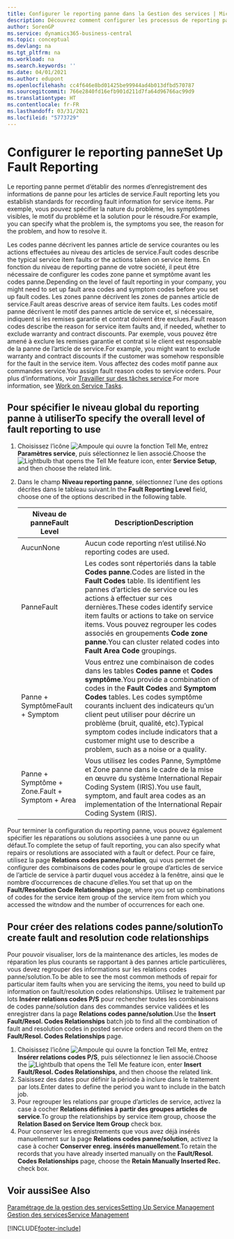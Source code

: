 ```yaml
---
title: Configurer le reporting panne dans la Gestion des services | Microsoft Docs
description: Découvrez comment configurer les processus de reporting panne.
author: SorenGP
ms.service: dynamics365-business-central
ms.topic: conceptual
ms.devlang: na
ms.tgt_pltfrm: na
ms.workload: na
ms.search.keywords: ''
ms.date: 04/01/2021
ms.author: edupont
ms.openlocfilehash: cc4f646e8bd01425be99944ad4b013dfbd570787
ms.sourcegitcommit: 766e2840fd16efb901d211d7fa64d96766ac99d9
ms.translationtype: HT
ms.contentlocale: fr-FR
ms.lasthandoff: 03/31/2021
ms.locfileid: "5773729"
---
```

# <a name="set-up-fault-reporting"></a><span data-ttu-id="ce4d3-103">Configurer le reporting panne</span><span class="sxs-lookup"><span data-stu-id="ce4d3-103">Set Up Fault Reporting</span></span>
<span data-ttu-id="ce4d3-104">Le reporting panne permet d’établir des normes d’enregistrement des informations de panne pour les articles de service.</span><span class="sxs-lookup"><span data-stu-id="ce4d3-104">Fault reporting lets you establish standards for recording fault information for service items.</span></span> <span data-ttu-id="ce4d3-105">Par exemple, vous pouvez spécifier la nature du problème, les symptômes visibles, le motif du problème et la solution pour le résoudre.</span><span class="sxs-lookup"><span data-stu-id="ce4d3-105">For example, you can specify what the problem is, the symptoms you see, the reason for the problem, and how to resolve it.</span></span>  

<span data-ttu-id="ce4d3-106">Les codes panne décrivent les pannes article de service courantes ou les actions effectuées au niveau des articles de service.</span><span class="sxs-lookup"><span data-stu-id="ce4d3-106">Fault codes describe the typical service item faults or the actions taken on service items.</span></span> <span data-ttu-id="ce4d3-107">En fonction du niveau de reporting panne de votre société, il peut être nécessaire de configurer les codes zone panne et symptôme avant les codes panne.</span><span class="sxs-lookup"><span data-stu-id="ce4d3-107">Depending on the level of fault reporting in your company, you might need to set up fault area codes and symptom codes before you set up fault codes.</span></span> <span data-ttu-id="ce4d3-108">Les zones panne décrivent les zones de pannes article de service.</span><span class="sxs-lookup"><span data-stu-id="ce4d3-108">Fault areas descrive areas of service item faults.</span></span> <span data-ttu-id="ce4d3-109">Les codes motif panne décrivent le motif des pannes article de service et, si nécessaire, indiquent si les remises garantie et contrat doivent être exclues.</span><span class="sxs-lookup"><span data-stu-id="ce4d3-109">Fault reason codes describe the reason for service item faults and, if needed, whether to exclude warranty and contract discounts.</span></span> <span data-ttu-id="ce4d3-110">Par exemple, vous pouvez être amené à exclure les remises garantie et contrat si le client est responsable de la panne de l’article de service.</span><span class="sxs-lookup"><span data-stu-id="ce4d3-110">For example, you might want to exclude warranty and contract discounts if the customer was somehow responsible for the fault in the service item.</span></span> <span data-ttu-id="ce4d3-111">Vous affectez des codes motif panne aux commandes service.</span><span class="sxs-lookup"><span data-stu-id="ce4d3-111">You assign fault reason codes to service orders.</span></span> <span data-ttu-id="ce4d3-112">Pour plus d’informations, voir [Travailler sur des tâches service](service-how-to-work-on-service-tasks.md).</span><span class="sxs-lookup"><span data-stu-id="ce4d3-112">For more information, see [Work on Service Tasks](service-how-to-work-on-service-tasks.md).</span></span>  

## <a name="to-specify-the-overall-level-of-fault-reporting-to-use"></a><span data-ttu-id="ce4d3-113">Pour spécifier le niveau global du reporting panne à utiliser</span><span class="sxs-lookup"><span data-stu-id="ce4d3-113">To specify the overall level of fault reporting to use</span></span>
1. <span data-ttu-id="ce4d3-114">Choisissez l’icône ![Ampoule qui ouvre la fonction Tell Me](media/ui-search/search_small.png "Dites-moi ce que vous voulez faire"), entrez **Paramètres service**, puis sélectionnez le lien associé.</span><span class="sxs-lookup"><span data-stu-id="ce4d3-114">Choose the ![Lightbulb that opens the Tell Me feature](media/ui-search/search_small.png "Tell me what you want to do") icon, enter **Service Setup**, and then choose the related link.</span></span>
2. <span data-ttu-id="ce4d3-115">Dans le champ **Niveau reporting panne**, sélectionnez l’une des options décrites dans le tableau suivant.</span><span class="sxs-lookup"><span data-stu-id="ce4d3-115">In the **Fault Reporting Level** field, choose one of the options described in the following table.</span></span>  

    |<span data-ttu-id="ce4d3-116">**Niveau de panne**</span><span class="sxs-lookup"><span data-stu-id="ce4d3-116">**Fault Level**</span></span>|<span data-ttu-id="ce4d3-117">**Description**</span><span class="sxs-lookup"><span data-stu-id="ce4d3-117">**Description**</span></span>|  
    |------------|-------------|  
    |<span data-ttu-id="ce4d3-118">Aucun</span><span class="sxs-lookup"><span data-stu-id="ce4d3-118">None</span></span> | <span data-ttu-id="ce4d3-119">Aucun code reporting n’est utilisé.</span><span class="sxs-lookup"><span data-stu-id="ce4d3-119">No reporting codes are used.</span></span>|  
    |<span data-ttu-id="ce4d3-120">Panne</span><span class="sxs-lookup"><span data-stu-id="ce4d3-120">Fault</span></span> | <span data-ttu-id="ce4d3-121">Les codes sont répertoriés dans la table **Codes panne**.</span><span class="sxs-lookup"><span data-stu-id="ce4d3-121">Codes are listed in the **Fault Codes** table.</span></span> <span data-ttu-id="ce4d3-122">Ils identifient les pannes d’articles de service ou les actions à effectuer sur ces dernières.</span><span class="sxs-lookup"><span data-stu-id="ce4d3-122">These codes identify service item faults or actions to take on service items.</span></span> <span data-ttu-id="ce4d3-123">Vous pouvez regrouper les codes associés en groupements **Code zone panne**.</span><span class="sxs-lookup"><span data-stu-id="ce4d3-123">You can cluster related codes into **Fault Area Code** groupings.</span></span>|  
    |<span data-ttu-id="ce4d3-124">Panne + Symptôme</span><span class="sxs-lookup"><span data-stu-id="ce4d3-124">Fault + Symptom</span></span> | <span data-ttu-id="ce4d3-125">Vous entrez une combinaison de codes dans les tables **Codes panne** et **Codes symptôme**.</span><span class="sxs-lookup"><span data-stu-id="ce4d3-125">You provide a combination of codes in the **Fault Codes** and **Symptom Codes** tables.</span></span> <span data-ttu-id="ce4d3-126">Les codes symptôme courants incluent des indicateurs qu’un client peut utiliser pour décrire un problème (bruit, qualité, etc).</span><span class="sxs-lookup"><span data-stu-id="ce4d3-126">Typical symptom codes include indicators that a customer might use to describe a problem, such as a noise or a quality.</span></span>|  
    |<span data-ttu-id="ce4d3-127">Panne + Symptôme + Zone.</span><span class="sxs-lookup"><span data-stu-id="ce4d3-127">Fault + Symptom + Area</span></span> | <span data-ttu-id="ce4d3-128">Vous utilisez les codes Panne, Symptôme et Zone panne dans le cadre de la mise en œuvre du système International Repair Coding System (IRIS).</span><span class="sxs-lookup"><span data-stu-id="ce4d3-128">You use fault, symptom, and fault area codes as an implementation of the International Repair Coding System (IRIS).</span></span>|  

<span data-ttu-id="ce4d3-129">Pour terminer la configuration du reporting panne, vous pouvez également spécifier les réparations ou solutions associées à une panne ou un défaut.</span><span class="sxs-lookup"><span data-stu-id="ce4d3-129">To complete the setup of fault reporting, you can also specify what repairs or resolutions are associated with a fault or defect.</span></span> <span data-ttu-id="ce4d3-130">Pour ce faire, utilisez la page **Relations codes panne/solution**, qui vous permet de configurer des combinaisons de codes pour le groupe d’articles de service de l’article de service à partir duquel vous accédez à la fenêtre, ainsi que le nombre d’occurrences de chacune d’elles.</span><span class="sxs-lookup"><span data-stu-id="ce4d3-130">You set that up on the **Fault/Resolution Code Relationships** page, where you set up combinations of codes for the service item group of the service item from which you accessed the witndow and the number of occurrences for each one.</span></span>

## <a name="to-create-fault-and-resolution-code-relationships"></a><span data-ttu-id="ce4d3-131">Pour créer des relations codes panne/solution</span><span class="sxs-lookup"><span data-stu-id="ce4d3-131">To create fault and resolution code relationships</span></span>
<!--this needs to go in a working with topic-->
<span data-ttu-id="ce4d3-132">Pour pouvoir visualiser, lors de la maintenance des articles, les modes de réparation les plus courants se rapportant à des pannes article particulières, vous devez regrouper des informations sur les relations codes panne/solution.</span><span class="sxs-lookup"><span data-stu-id="ce4d3-132">To be able to see the most common methods of repair for particular item faults when you are servicing the items, you need to build up information on fault/resolution codes relationships.</span></span> <span data-ttu-id="ce4d3-133">Utilisez le traitement par lots **Insérer relations codes P/S** pour rechercher toutes les combinaisons de codes panne/solution dans des commandes service validées et les enregistrer dans la page **Relations codes panne/solution**.</span><span class="sxs-lookup"><span data-stu-id="ce4d3-133">Use the **Insert Fault/Resol. Codes Relationships** batch job to find all the combination of fault and resolution codes in posted service orders and record them on the **Fault/Resol. Codes Relationships** page.</span></span>

1. <span data-ttu-id="ce4d3-134">Choisissez l’icône ![Ampoule qui ouvre la fonction Tell Me](media/ui-search/search_small.png "Dites-moi ce que vous voulez faire"), entrez **Insérer relations codes P/S**, puis sélectionnez le lien associé.</span><span class="sxs-lookup"><span data-stu-id="ce4d3-134">Choose the ![Lightbulb that opens the Tell Me feature](media/ui-search/search_small.png "Tell me what you want to do") icon, enter **Insert Fault/Resol. Codes Relationships**, and then choose the related link.</span></span>  
2. <span data-ttu-id="ce4d3-135">Saisissez des dates pour définir la période à inclure dans le traitement par lots.</span><span class="sxs-lookup"><span data-stu-id="ce4d3-135">Enter dates to define the period you want to include in the batch job.</span></span>  
3. <span data-ttu-id="ce4d3-136">Pour regrouper les relations par groupe d’articles de service, activez la case à cocher **Relations définies à partir des groupes articles de service**.</span><span class="sxs-lookup"><span data-stu-id="ce4d3-136">To group the relationships by service item group, choose the **Relation Based on Service Item Group** check box.</span></span>  
4. <span data-ttu-id="ce4d3-137">Pour conserver les enregistrements que vous avez déjà insérés manuellement sur la page **Relations codes panne/solution**, activez la case à cocher **Conserver enreg. insérés manuellement**.</span><span class="sxs-lookup"><span data-stu-id="ce4d3-137">To retain the records that you have already inserted manually on the **Fault/Resol. Codes Relationships** page, choose the **Retain Manually Inserted Rec.** check box.</span></span>  

## <a name="see-also"></a><span data-ttu-id="ce4d3-138">Voir aussi</span><span class="sxs-lookup"><span data-stu-id="ce4d3-138">See Also</span></span>
[<span data-ttu-id="ce4d3-139">Paramétrage de la gestion des services</span><span class="sxs-lookup"><span data-stu-id="ce4d3-139">Setting Up Service Management</span></span>](service-setup-service.md)  
[<span data-ttu-id="ce4d3-140">Gestion des services</span><span class="sxs-lookup"><span data-stu-id="ce4d3-140">Service Management</span></span>](service-service.md)  


[!INCLUDE[footer-include](includes/footer-banner.md)]